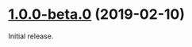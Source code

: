 # [1.0.0-beta.0](https://github.com/leon-ai/leon/compare/https://github.com/leon-ai/leon.git...v1.0.0-beta.0) (2019-02-10)

Initial release.
